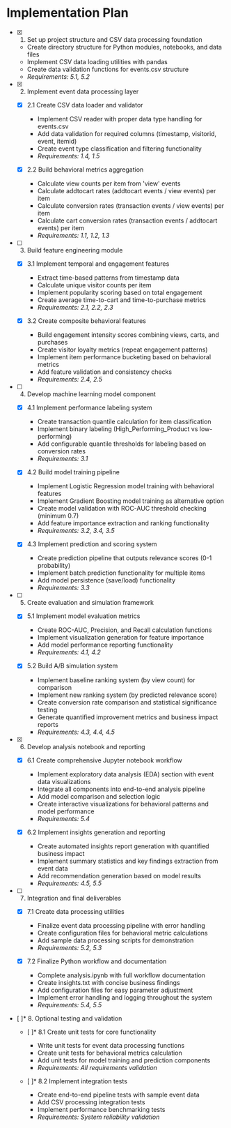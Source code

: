 # Implementation Plan

- [x] 1. Set up project structure and CSV data processing foundation

  - Create directory structure for Python modules, notebooks, and data files
  - Implement CSV data loading utilities with pandas
  - Create data validation functions for events.csv structure
  - _Requirements: 5.1, 5.2_

- [x] 2. Implement event data processing layer

  - [x] 2.1 Create CSV data loader and validator

    - Implement CSV reader with proper data type handling for events.csv
    - Add data validation for required columns (timestamp, visitorid, event, itemid)
    - Create event type classification and filtering functionality
    - _Requirements: 1.4, 1.5_

  - [x] 2.2 Build behavioral metrics aggregation

    - Calculate view counts per item from 'view' events
    - Calculate addtocart rates (addtocart events / view events) per item
    - Calculate conversion rates (transaction events / view events) per item
    - Calculate cart conversion rates (transaction events / addtocart events) per item
    - _Requirements: 1.1, 1.2, 1.3_

- [ ] 3. Build feature engineering module

  - [x] 3.1 Implement temporal and engagement features

    - Extract time-based patterns from timestamp data
    - Calculate unique visitor counts per item
    - Implement popularity scoring based on total engagement
    - Create average time-to-cart and time-to-purchase metrics
    - _Requirements: 2.1, 2.2, 2.3_

  - [x] 3.2 Create composite behavioral features

    - Build engagement intensity scores combining views, carts, and purchases
    - Create visitor loyalty metrics (repeat engagement patterns)
    - Implement item performance bucketing based on behavioral metrics
    - Add feature validation and consistency checks
    - _Requirements: 2.4, 2.5_

- [ ] 4. Develop machine learning model component

  - [x] 4.1 Implement performance labeling system

    - Create transaction quantile calculation for item classification
    - Implement binary labeling (High_Performing_Product vs low-performing)
    - Add configurable quantile thresholds for labeling based on conversion rates
    - _Requirements: 3.1_

  - [x] 4.2 Build model training pipeline

    - Implement Logistic Regression model training with behavioral features
    - Implement Gradient Boosting model training as alternative option
    - Create model validation with ROC-AUC threshold checking (minimum 0.7)
    - Add feature importance extraction and ranking functionality
    - _Requirements: 3.2, 3.4, 3.5_

  - [x] 4.3 Implement prediction and scoring system

    - Create prediction pipeline that outputs relevance scores (0-1 probability)
    - Implement batch prediction functionality for multiple items
    - Add model persistence (save/load) functionality
    - _Requirements: 3.3_

- [ ] 5. Create evaluation and simulation framework

  - [x] 5.1 Implement model evaluation metrics

    - Create ROC-AUC, Precision, and Recall calculation functions
    - Implement visualization generation for feature importance
    - Add model performance reporting functionality
    - _Requirements: 4.1, 4.2_

  - [x] 5.2 Build A/B simulation system

    - Implement baseline ranking system (by view count) for comparison
    - Implement new ranking system (by predicted relevance score)
    - Create conversion rate comparison and statistical significance testing
    - Generate quantified improvement metrics and business impact reports
    - _Requirements: 4.3, 4.4, 4.5_

- [x] 6. Develop analysis notebook and reporting

  - [x] 6.1 Create comprehensive Jupyter notebook workflow

    - Implement exploratory data analysis (EDA) section with event data visualizations
    - Integrate all components into end-to-end analysis pipeline
    - Add model comparison and selection logic
    - Create interactive visualizations for behavioral patterns and model performance
    - _Requirements: 5.4_

  - [x] 6.2 Implement insights generation and reporting

    - Create automated insights report generation with quantified business impact
    - Implement summary statistics and key findings extraction from event data
    - Add recommendation generation based on model results
    - _Requirements: 4.5, 5.5_

- [ ] 7. Integration and final deliverables

  - [x] 7.1 Create data processing utilities

    - Finalize event data processing pipeline with error handling
    - Create configuration files for behavioral metric calculations
    - Add sample data processing scripts for demonstration
    - _Requirements: 5.2, 5.3_

  - [x] 7.2 Finalize Python workflow and documentation


    - Complete analysis.ipynb with full workflow documentation
    - Create insights.txt with concise business findings
    - Add configuration files for easy parameter adjustment
    - Implement error handling and logging throughout the system
    - _Requirements: 5.4, 5.5_

- [ ]\* 8. Optional testing and validation

  - [ ]\* 8.1 Create unit tests for core functionality

    - Write unit tests for event data processing functions
    - Create unit tests for behavioral metrics calculation
    - Add unit tests for model training and prediction components
    - _Requirements: All requirements validation_

  - [ ]\* 8.2 Implement integration tests
    - Create end-to-end pipeline tests with sample event data
    - Add CSV processing integration tests
    - Implement performance benchmarking tests
    - _Requirements: System reliability validation_
